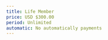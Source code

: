 ```yaml
---
title: Life Member
price: USD $300.00
period: Unlimited
automatic: No automatically payments
---
```

